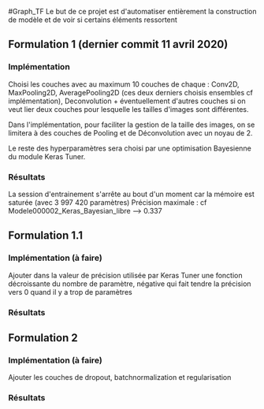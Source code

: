 #Graph_TF
Le but de ce projet est d'automatiser entièrement la construction de modèle et de voir si certains éléments ressortent
## Formulation 1 (dernier commit 11 avril 2020)
### Implémentation

Choisi les couches avec au maximum 10 couches de chaque : Conv2D, MaxPooling2D, AveragePooling2D (ces deux derniers choisis ensembles cf implémentation), Deconvolution + éventuellement d'autres couches si on veut lier deux couches pour lesquelle les tailles d'images sont différentes. 

Dans l'implémentation, pour faciliter la gestion de la taille des images, on se limitera à des couches de Pooling et de Déconvolution avec un noyau de 2.

Le reste des hyperparamètres sera choisi par une optimisation Bayesienne du module Keras Tuner.

### Résultats

La session d'entrainement s'arrête au bout d'un moment car la mémoire est saturée (avec 3 997 420 paramètres)
Précision maximale : cf Modele000002_Keras_Bayesian_libre --> 0.337

## Formulation 1.1
### Implémentation (à faire)

Ajouter dans la valeur de précision utilisée par Keras Tuner une fonction décroissante du nombre de paramètre, négative qui fait tendre la précision vers 0 quand il y a trop de paramètres

### Résultats

## Formulation 2
### Implémentation (à faire)

Ajouter les couches de dropout, batchnormalization et regularisation

### Résultats